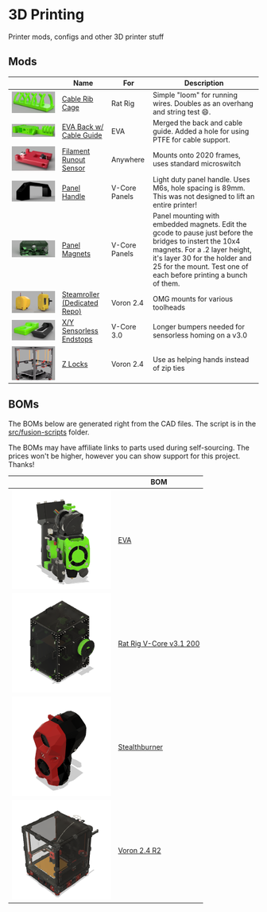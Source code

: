 # 3D Printing
Printer mods, configs and other 3D printer stuff

## Mods
| |Name|For|Description|
|----------|---|---|---|
|![Cable Rib Cage](images/crc-30x100.png)|[Cable Rib Cage](stl/general/)|Rat Rig|Simple "loom" for running wires. Doubles as an overhang and string test :smile:.|
|![EVA Back with Cable Guide](images/back-cable-guide.png)|[EVA Back w/ Cable Guide](stl/eva/back-cable-guide.stl)|EVA|Merged the back and cable guide. Added a hole for using PTFE for cable support.|
|![Filament Runout Sensor](images/filament-runout-sensor.png)|[Filament Runout Sensor](stl/general/filament-runout-sensor.stl)|Anywhere|Mounts onto 2020 frames, uses standard microswitch|
|![Panel Handle](images/panel-handle.png)|[Panel Handle](stl/general/panel-handle.stl)|V-Core Panels|Light duty panel handle. Uses M6s, hole spacing is 89mm. This was not designed to lift an entire printer!|
|![Panel Magnets](images/panel-magnets-glass.png)|[Panel Magnets](stl/general/panel-magnets/)|V-Core Panels|Panel mounting with embedded magnets. Edit the gcode to pause just before the bridges to instert the 10x4 magnets. For a .2 layer height, it's layer 30 for the holder and 25 for the mount. Test one of each before printing a bunch of them.|
|![Steamroller](images/sr-og.png)|[Steamroller (Dedicated Repo)](https://github.com/tallman5/steamroller)|Voron 2.4|OMG mounts for various toolheads|
|![X/Y Sensorless Endstops](images/sensorless-endstops.png)<img src="" width="200px" />|[X/Y Sensorless Endstops](stl/rat-rig/)|V-Core 3.0|Longer bumpers needed for sensorless homing on a v3.0|
|![Z Locks](images/z-locks-installed.png)|[Z Locks](stl/voron/z-locks/readme.md)|Voron 2.4|Use as helping hands instead of zip ties|

## BOMs
The BOMs below are generated right from the CAD files.
The script is in the [src/fusion-scripts](src/fusion-scipts/) folder.

The BOMs may have affiliate links to parts used during self-sourcing.
The prices won't be higher, however you can show support for this project. Thanks!

| |BOM|
|---|---|
|![]()<img src="printers/eva/images/EVA3%20Assembly.png" width="200px" />|[EVA](printers/eva/EVA3%20Assembly%20BOM.md)|
|![]()<img src="printers/rat-rig/v-core/images/Enclosure%202.0%20Assembly%20-%20200x200x200.png" width="200px" />|[Rat Rig V-Core v3.1 200](printers/rat-rig/v-core/Enclosure%202.0%20Assembly%20-%20200x200x200%20BOM.md)|
|![]()<img src="printers/stealthburner/images/Stealthburner CW2 Assembly.png" width="200px" />|[Stealthburner](/printers/stealthburner/Stealthburner%20CW2%20Assembly%20BOM.md)|
|![]()<img src="printers/voron/v2.4/images/Voron%202.4R2.png" width="200px" />|[Voron 2.4 R2](/printers/voron/v2.4/Voron%202.4R2%20BOM.md)|
